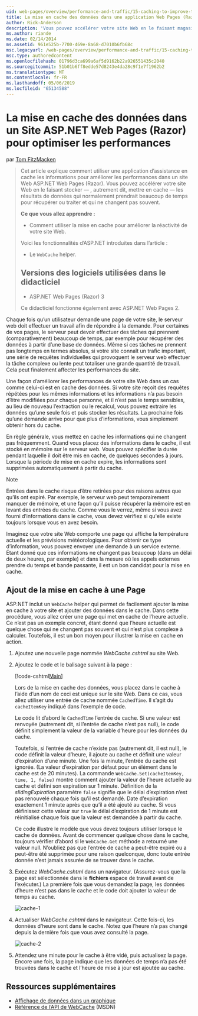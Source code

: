 ```yaml
---
uid: web-pages/overview/performance-and-traffic/15-caching-to-improve-the-performance-of-your-website
title: La mise en cache des données dans une application Web Pages (Razor) Site pour optimiser les performances | Microsoft Docs
author: Rick-Anderson
description: 'Vous pouvez accélérer votre site Web en le faisant magasin : autrement dit, cache - les résultats de données qui normalement prendrait beaucoup de temps pour récupérer ou traiter un...'
ms.author: riande
ms.date: 02/14/2014
ms.assetid: 961e525b-7700-469e-8a68-d7010b6fb68c
msc.legacyurl: /web-pages/overview/performance-and-traffic/15-caching-to-improve-the-performance-of-your-website
msc.type: authoredcontent
ms.openlocfilehash: 01796d3ca699a6af5d9162b22a926551435c2040
ms.sourcegitcommit: 51b01b6ff8edde57d8243e4da28c9f1e7f1962b2
ms.translationtype: MT
ms.contentlocale: fr-FR
ms.lasthandoff: 05/06/2019
ms.locfileid: "65134588"
---
```

# <a name="caching-data-in-an-aspnet-web-pages-razor-site-for-better-performance"></a>La mise en cache des données dans un Site ASP.NET Web Pages (Razor) pour optimiser les performances

par [Tom FitzMacken](https://github.com/tfitzmac)

> Cet article explique comment utiliser une application d’assistance en cache les informations pour améliorer les performances dans un site Web ASP.NET Web Pages (Razor). Vous pouvez accélérer votre site Web en le faisant stocker &#8212; , autrement dit, mettre en cache &#8212; les résultats de données qui normalement prendrait beaucoup de temps pour récupérer ou traiter et qui ne changent pas souvent.
> 
> **Ce que vous allez apprendre :** 
> 
> - Comment utiliser la mise en cache pour améliorer la réactivité de votre site Web.
> 
> Voici les fonctionnalités d’ASP.NET introduites dans l’article :
> 
> - Le `WebCache` helper.
>   
> 
> ## <a name="software-versions-used-in-the-tutorial"></a>Versions des logiciels utilisées dans le didacticiel
> 
> 
> - ASP.NET Web Pages (Razor) 3
>   
> 
> Ce didacticiel fonctionne également avec ASP.NET Web Pages 2.

Chaque fois qu’un utilisateur demande une page de votre site, le serveur web doit effectuer un travail afin de répondre à la demande. Pour certaines de vos pages, le serveur peut devoir effectuer des tâches qui prennent (comparativement) beaucoup de temps, par exemple pour récupérer des données à partir d’une base de données. Même si ces tâches ne prennent pas longtemps en termes absolus, si votre site connaît un trafic important, une série de requêtes individuelles qui provoquent le serveur web effectuer la tâche complexe ou lente peut totaliser une grande quantité de travail. Cela peut finalement affecter les performances du site.

Une façon d’améliorer les performances de votre site Web dans un cas comme celui-ci est en cache des données. Si votre site reçoit des requêtes répétées pour les mêmes informations et les informations n’a pas besoin d’être modifiées pour chaque personne, et il n’est pas le temps sensibles, au lieu de nouveau l’extraction ou le recalcul, vous pouvez extraire les données qu’une seule fois et puis stocker les résultats. La prochaine fois qu’une demande arrive pour que plus d’informations, vous simplement obtenir hors du cache.

En règle générale, vous mettez en cache les informations qui ne changent pas fréquemment. Quand vous placez des informations dans le cache, il est stocké en mémoire sur le serveur web. Vous pouvez spécifier la durée pendant laquelle il doit être mis en cache, de quelques secondes à jours. Lorsque la période de mise en cache expire, les informations sont supprimées automatiquement à partir du cache.

> [!NOTE]
> Entrées dans le cache risque d’être retirées pour des raisons autres que qu’ils ont expiré. Par exemple, le serveur web peut temporairement manquer de mémoire, et une façon qu’il puisse récupérer la mémoire est en levant des entrées du cache. Comme vous le verrez, même si vous avez fourni d’informations dans le cache, vous devez vérifiez si qu'elle existe toujours lorsque vous en avez besoin.

Imaginez que votre site Web comporte une page qui affiche la température actuelle et les prévisions météorologiques. Pour obtenir ce type d’information, vous pouvez envoyer une demande à un service externe. Étant donné que ces informations ne changent pas beaucoup (dans un délai de deux heures, par exemple) et dans la mesure où les appels externes prendre du temps et bande passante, il est un bon candidat pour la mise en cache.

## <a name="adding-caching-to-a-page"></a>Ajout de la mise en cache à une Page

ASP.NET inclut un `WebCache` helper qui permet de facilement ajouter la mise en cache à votre site et ajouter des données dans le cache. Dans cette procédure, vous allez créer une page qui met en cache de l’heure actuelle. Ce n’est pas un exemple concret, étant donné que l’heure actuelle est quelque chose qui ne changent pas souvent et qui n’est plus complexe à calculer. Toutefois, il est un bon moyen pour illustrer la mise en cache en action.

1. Ajoutez une nouvelle page nommée *WebCache.cshtml* au site Web.
2. Ajoutez le code et le balisage suivant à la page :

    [!code-cshtml[Main](15-caching-to-improve-the-performance-of-your-website/samples/sample1.cshtml)]

    Lors de la mise en cache des données, vous placez dans le cache à l’aide d’un nom de ceci est unique sur le site Web. Dans ce cas, vous allez utiliser une entrée de cache nommée `CachedTime`. Il s’agit du `cacheItemKey` indiqué dans l’exemple de code.

    Le code lit d’abord le `CachedTime` l’entrée de cache. Si une valeur est renvoyée (autrement dit, si l’entrée de cache n’est pas null), le code définit simplement la valeur de la variable d’heure pour les données du cache.

    Toutefois, si l’entrée de cache n’existe pas (autrement dit, il est null), le code définit la valeur d’heure, il ajoute au cache et définit une valeur d’expiration d’une minute. Une fois la minute, l’entrée du cache est ignorée. (La valeur d’expiration par défaut pour un élément dans le cache est de 20 minutes). La commande `WebCache.Set(cacheItemKey, time, 1, false)` montre comment ajouter la valeur de l’heure actuelle au cache et défini son expiration sur 1 minute. Définition de la *slidingExpiration* paramètre `false` signifie que le délai d’expiration n’est pas renouvelé chaque fois qu’il est demandé. Date d’expiration exactement 1 minute après que qu’il a été ajouté au cache. Si vous définissez cette valeur sur `true` le délai d’expiration de 1 minute est réinitialisé chaque fois que la valeur est demandée à partir du cache.

    Ce code illustre le modèle que vous devez toujours utiliser lorsque le cache de données. Avant de commencer quelque chose dans le cache, toujours vérifier d’abord si le `WebCache.Get` méthode a retourné une valeur null. N’oubliez pas que l’entrée de cache a peut-être expiré ou a peut-être été supprimée pour une raison quelconque, donc toute entrée donnée n’est jamais assurée de se trouver dans le cache.
3. Exécutez *WebCache.cshtml* dans un navigateur. (Assurez-vous que la page est sélectionnée dans le **fichiers** espace de travail avant de l’exécuter.) La première fois que vous demandez la page, les données d’heure n’est pas dans le cache et le code doit ajouter la valeur de temps au cache.

    ![cache-1](15-caching-to-improve-the-performance-of-your-website/_static/image1.jpg)
4. Actualiser *WebCache.cshtml* dans le navigateur. Cette fois-ci, les données d’heure sont dans le cache. Notez que l’heure n’a pas changé depuis la dernière fois que vous avez consulté la page.

    ![cache-2](15-caching-to-improve-the-performance-of-your-website/_static/image2.jpg)
5. Attendez une minute pour le cache à être vidé, puis actualisez la page. Encore une fois, la page indique que les données de temps n’a pas été trouvées dans le cache et l’heure de mise à jour est ajoutée au cache.

<a id="Additional_Resources"></a>
## <a name="additional-resources"></a>Ressources supplémentaires

- [Affichage de données dans un graphique](https://go.microsoft.com/fwlink/?LinkId=202895)
- [Référence de l’API de WebCache](https://msdn.microsoft.com/library/system.web.helpers.webcache(v=vs.99).aspx) (MSDN)
